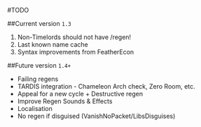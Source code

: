 #TODO

##Current version `1.3`
1. Non-Timelords should not have /regen!
2. Last known name cache
3. Syntax improvements from FeatherEcon

##Future version `1.4+`
* Failing regens
* TARDIS integration - Chameleon Arch check, Zero Room, etc.
*	Appeal for a new cycle + Destructive regen
*	Improve Regen Sounds & Effects
*	Localisation
*	No regen if disguised (VanishNoPacket/LibsDisguises)

